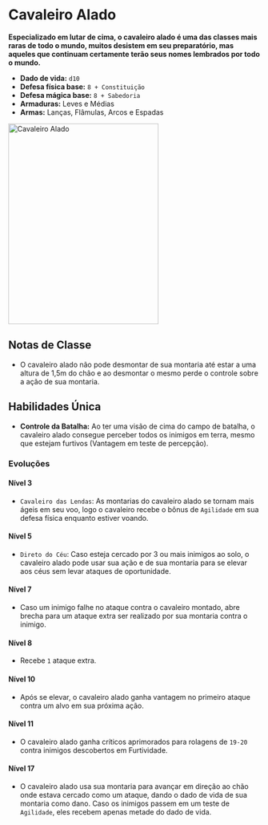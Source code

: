 # Cavaleiro Alado
**Especializado em lutar de cima, o cavaleiro alado é uma das classes mais raras de todo o mundo, muitos desistem em seu preparatório, mas aqueles que continuam certamente terão seus nomes lembrados por todo o mundo.**

- **Dado de vida:** `d10`
- **Defesa física base:** `8 + Constituição`
- **Defesa mágica base:** `8 + Sabedoria`
- **Armaduras:** Leves e Médias
- **Armas:** Lanças, Flâmulas, Arcos e Espadas

<img src="https://i.pinimg.com/564x/69/24/a5/6924a56597be3e20aea010aa4a07f11c.jpg" alt="Cavaleiro Alado" style="height: 400px; width:300px;"/>

## Notas de Classe
- O cavaleiro alado não pode desmontar de sua montaria até estar a uma altura de 1,5m do chão e ao desmontar o mesmo perde o controle sobre a ação de sua montaria.

## Habilidades Única
- **Controle da Batalha:** Ao ter uma visão de cima do campo de batalha, o cavaleiro alado consegue perceber todos os inimigos em terra, mesmo que estejam furtivos (Vantagem em teste de percepção).

### Evoluções
#### Nível 3
- `Cavaleiro das Lendas`: As montarias do cavaleiro alado se tornam mais ágeis em seu voo, logo o cavaleiro recebe o bônus de `Agilidade` em sua defesa física enquanto estiver voando.

#### Nível 5
- `Direto do Céu`: Caso esteja cercado por 3 ou mais inimigos ao solo, o cavaleiro alado pode usar sua ação e de sua montaria para se elevar aos céus sem levar ataques de oportunidade.

#### Nível 7
- Caso um inimigo falhe no ataque contra o cavaleiro montado, abre brecha para um ataque extra ser realizado por sua montaria contra o inimigo.

#### Nível 8
- Recebe `1` ataque extra.

#### Nível 10
- Após se elevar, o cavaleiro alado ganha vantagem no primeiro ataque contra um alvo em sua próxima ação.

#### Nível 11
- O cavaleiro alado ganha críticos aprimorados para rolagens de `19-20` contra inimigos descobertos em Furtividade.

#### Nível 17
- O cavaleiro alado usa sua montaria para avançar em direção ao chão onde estava cercado como um ataque, dando o dado de vida de sua montaria como dano. Caso os inimigos passem em um teste de `Agilidade`, eles recebem apenas metade do dado de vida.
